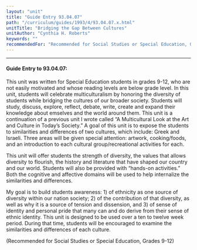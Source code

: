 ```yaml
---
layout: "unit"
title: "Guide Entry 93.04.07"
path: "/curriculum/guides/1993/4/93.04.07.x.html"
unitTitle: "Bridging the Gap Between Cultures"
unitAuthor: "Cynthia H. Roberts"
keywords: ""
recommendedFor: "Recommended for Social Studies or Special Education, Grades 9-12"
---
```

<body>
<hr/>
 <h4>
  Guide Entry to 93.04.07:
 </h4>
 This unit was written for Special Education students in grades 9-12, who are not easily motivated and whose reading levels are below grade level.  In this unit, students will celebrate multiculturalism by honoring the diversity of students while bridging the cultures of our broader society.  Students will study, discuss, explore, reflect, debate, write, create and expand their knowledge about emselves and the world around them.  This unit is a continuation of a previous unit I wrote called “A Multicultural Look at the Art and Culture in Today’s Society.”  A goal of this unit is to expose the students to similarities and differences of two cultures, which include: Greek and Israeli.  Three areas will be given special attention: artwork, cooking/foods, and an introduction to each cultural group/recreational activities for each.
 <p>
  This unit will offer students the strength of diversity, the values that allows diversity to flourish, the history and literature that have shaped our country and our world.  Students will also be provided with “hands-on activities.”  Both the cognitive and affective domains will be used to help internalize the similarities and differences.
 </p>
 <p>
  My goal is to build students awareness: 1) of ethnicity as one source of diversity within our nation society; 2) of the contribution of that diversity, as well as why it is a source of tension and dissension, and 3) of sense of identity and personal pride that many can and do derive from their sense of ethnic identity.  This unit is designed to be used over a ten to twelve week period.  During that time, students will be encouraged to examine the similarities and differences of each culture.
 </p>
 <p>
  (Recommended for Social Studies or Special Education, Grades 9-12)
 </p>

</body>